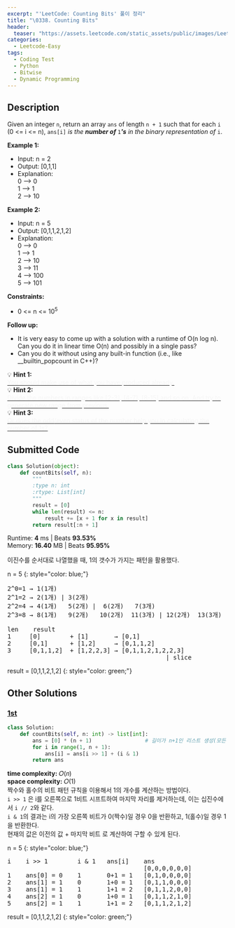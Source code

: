 ```yaml
---
excerpt: "'LeetCode: Counting Bits' 풀이 정리"
title: "\0338. Counting Bits"
header:
  teaser: "https://assets.leetcode.com/static_assets/public/images/LeetCode_Sharing.png"
categories:
  - Leetcode-Easy
tags:
  - Coding Test
  - Python
  - Bitwise
  - Dynamic Programming
---
```


## <i class="fa-solid fa-file-lines"></i> Description

Given an integer `n`, return an array `ans` of length `n + 1` such that for each `i` (0 <= i <= n), `ans[i]` *is the **number of*** `1`***'s** in the binary representation of* `i`.

**Example 1:**

- Input: n = 2
- Output: [0,1,1]
- Explanation:   
0 --> 0   
1 --> 1   
2 --> 10

**Example 2:**

- Input: n = 5
- Output: [0,1,1,2,1,2]
- Explanation:   
0 --> 0   
1 --> 1   
2 --> 10   
3 --> 11   
4 --> 100   
5 --> 101

**Constraints:**

- 0 <= n <= 10<sup>5</sup>


**Follow up:** 
- It is very easy to come up with a solution with a runtime of O(n log n).   
Can you do it in linear time O(n) and possibly in a single pass?
- Can you do it without using any built-in function (i.e., like __builtin_popcount in C++)?

💡 **Hint 1:**   
<u><span style="color:#F5F5F5">You should make use of what you have produced already.</span></u>    
💡 **Hint 2:**    
<u><span style="color:#F5F5F5">Divide the numbers in ranges like [2-3], [4-7], [8-15] and so on. And try to generate new range from previous.</span></u>   
💡 **Hint 3:**   
<u><span style="color:#F5F5F5">Or does the odd/even status of the number help you in calculating the number of 1s?</span></u>

## <i class="fa-solid fa-cloud-arrow-up"></i> Submitted Code

```python
class Solution(object):
    def countBits(self, n):
        """
        :type n: int
        :rtype: List[int]
        """
        result = [0]
        while len(result) <= n:
            result += [x + 1 for x in result]
        return result[:n + 1]
```
<i class="fa-solid fa-clock"></i> Runtime: **4** ms \| Beats **93.53%**    
<i class="fa-solid fa-memory"></i> Memory: **16.40** MB \| Beats **95.95%**

이진수를 순서대로 나열했을 때, 1의 갯수가 가지는 패턴을 활용했다.

n = 5
{: style="color: blue;"}
<pre>
2^0=1 → 1(1개)
2^1=2 → 2(1개) | 3(2개)
2^2=4 → 4(1개)   5(2개) |  6(2개)   7(3개)
2^3=8 → 8(1개)   9(2개)   10(2개)  11(3개) | 12(2개)  13(3개)  14(3개)  15(4개)

len    result
1     [0]        + [1]       → [0,1]
2     [0,1]      + [1,2]     → [0,1,1,2]
3     [0,1,1,2]  + [1,2,2,3] → [0,1,1,2,1,2,2,3]
                                           | slice
</pre>

result = [0,1,1,2,1,2]
{: style="color: green;"}

## <i class="fa-solid fa-flask"></i> Other Solutions

### <a href="" target="_blank">1st</a>

```python
class Solution:
    def countBits(self, n: int) -> list[int]:
        ans = [0] * (n + 1)                 # 길이가 n+1인 리스트 생성(모든 원소값이 0)
        for i in range(1, n + 1):
            ans[i] = ans[i >> 1] + (i & 1)
        return ans
```
<i class="fa-solid fa-clock"></i> **time complexity:** 𝑂(𝑛)    
<i class="fa-solid fa-memory"></i> **space complexity:** 𝑂(1)        
짝수와 홀수의 비트 패턴 규칙을 이용해서 1의 개수를 계산하는 방법이다.   
`i >> 1` 은 i를 오른쪽으로 1비트 시프트하여 마지막 자리를 제거하는데, 이는 십진수에서 `i // 2`와 같다.    
`i & 1`의 결과는 i의 가장 오른쪽 비트가 0(짝수)일 경우 0을 반환하고, 1(홀수)일 경우 1을 반환한다.   
현재의 값은 이전의 값 + 마지막 비트 로 계산하여 구할 수 있게 된다.

n = 5
{: style="color: blue;"}
<pre>
i    i >> 1        i & 1   ans[i]    ans
                                     [0,0,0,0,0,0]
1    ans[0] = 0    1       0+1 = 1   [0,1,0,0,0,0]
2    ans[1] = 1    0       1+0 = 1   [0,1,1,0,0,0]
3    ans[1] = 1    1       1+1 = 2   [0,1,1,2,0,0]
4    ans[2] = 1    0       1+0 = 1   [0,1,1,2,1,0]
5    ans[2] = 1    1       1+1 = 2   [0,1,1,2,1,2]
</pre>

result = [0,1,1,2,1,2]
{: style="color: green;"}